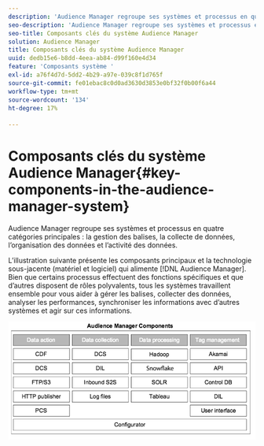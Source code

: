 ```yaml
---
description: 'Audience Manager regroupe ses systèmes et processus en quatre catégories principales : gestion des balises, collecte de données, organisation des données et exploitabilité des données.'
seo-description: 'Audience Manager regroupe ses systèmes et processus en quatre catégories principales : gestion des balises, collecte de données, organisation des données et exploitabilité des données.'
seo-title: Composants clés du système Audience Manager
solution: Audience Manager
title: Composants clés du système Audience Manager
uuid: dedb15e6-b8dd-4eea-ab84-d99f160e4d34
feature: 'Composants système '
exl-id: a76f4d7d-5dd2-4b29-a97e-039c8f1d765f
source-git-commit: fe01ebac8c0d0ad3630d3853e0bf32f0b00f6a44
workflow-type: tm+mt
source-wordcount: '134'
ht-degree: 17%

---
```


# Composants clés du système Audience Manager{#key-components-in-the-audience-manager-system}

Audience Manager regroupe ses systèmes et processus en quatre catégories principales : la gestion des balises, la collecte de données, l’organisation des données et l’activité des données.

<!-- 

c_compstack.xml

 -->

L’illustration suivante présente les composants principaux et la technologie sous-jacente (matériel et logiciel) qui alimente [!DNL Audience Manager]. Bien que certains processus effectuent des fonctions spécifiques et que d’autres disposent de rôles polyvalents, tous les systèmes travaillent ensemble pour vous aider à gérer les balises, collecter des données, analyser les performances, synchroniser les informations avec d’autres systèmes et agir sur ces informations.

![](assets/components.png)
